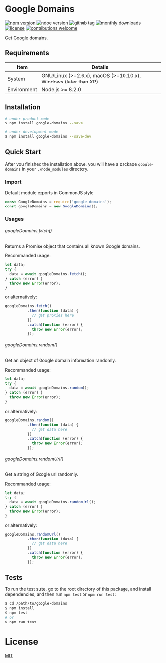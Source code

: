 # Google Domains

[![npm version](https://badge.fury.io/js/google-domains.svg)](https://badge.fury.io/js/google-domains)
![ndoe version](https://img.shields.io/node/v/google-domains.svg)
![github tag](https://img.shields.io/github/tag-date/lenconda/google-domains.svg)
![monthly downloads](https://img.shields.io/npm/dm/google-domains.svg)
[![license](https://img.shields.io/github/license/mashape/apistatus.svg)](https://github.com/lenconda/google-domains/blob/master/LICENSE)
[![contributions welcome](https://img.shields.io/badge/contributions-welcome-brightgreen.svg?style=flat)](https://github.com/dwyl/esta/issues)

Get Google domains.

## Requirements

| Item        | Details                                               |
| ----------- | ------------------------------------------------------------ |
| System      | GNU/Linux (>=2.6.x), macOS (>=10.10.x), Windows (later than XP) |
| Environment | Node.js >= 8.2.0                                              |

## Installation

```bash
# under product mode
$ npm install google-domains --save

# under development mode
$ npm install google-domains --save-dev
```

## Quick Start

After you finished the installation above, you will have a package `google-domains` in your `./node_modules` directory.

### Import

Default module exports in CommonJS style

```javascript
const GoogleDomains = require('google-domains');
const googleDomains = new GoogleDomains();
```

### Usages

###### googleDomains.fetch()

Returns a Promise object that contains all known Google domains.

Recommanded usage:

```javascript
let data;
try {
  data = await googleDomains.fetch();
} catch (error) {
  throw new Error(error);
}
```

or alternatively:

```javascript
googleDomains.fetch()
          .then(function (data) {
            // get proxies here
          })
          .catch(function (error) {
            throw new Error(error);
          });
```

###### googleDomains.random()

Get an object of Google domain information randomly.

Recommanded usage:

```javascript
let data;
try {
  data = await googleDomains.random();
} catch (error) {
  throw new Error(error);
}
```

or alternatively:

```javascript
googleDomains.random()
          .then(function (data) {
            // get data here
          })
          .catch(function (error) {
            throw new Error(error);
          });
```

###### googleDomains.randomUrl()

Get a string of Google url randomly.

Recommanded usage:

```javascript
let data;
try {
  data = await googleDomains.randomUrl();
} catch (error) {
  throw new Error(error);
}
```

or alternatively:

```javascript
googleDomains.randomUrl()
          .then(function (data) {
            // get data here
          })
          .catch(function (error) {
            throw new Error(error);
          });
```

## Tests

To run the test suite, go to the root directory of this package, and install dependencies, and then run `npm test` or `npm run test`:

```bash
$ cd /path/to/google-domains
$ npm install
$ npm test
# or
$ npm run test
```

# License

[MIT](License)